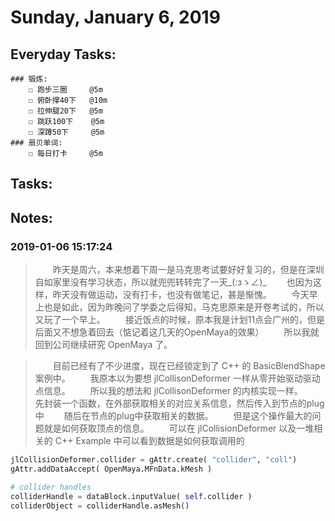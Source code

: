 # Sunday, January 6, 2019

## Everyday Tasks:
    ### 锻炼:
        ☐ 跑步三圈     @5m
        ☐ 俯卧撑40下   @10m
        ☐ 拉伸腿20下   @5m
        ☐ 跳跃100下    @5m
        ☐ 深蹲50下     @5m
    ### 扇贝单词:
        ☐ 每日打卡     @5m

## Tasks:

## Notes:

### 2019-01-06 15:17:24
> &emsp;&emsp;昨天是周六，本来想着下周一是马克思考试要好好复习的，但是在深圳自如家里没有学习状态，所以就兜兜转转完了一天_(:зゝ∠)_
> &emsp;&emsp;也因为这样，昨天没有做运动，没有打卡，也没有做笔记，甚是惭愧。
> &emsp;&emsp;今天早上也是如此，因为昨晚问了学委之后得知，马克思原来是开卷考试的，所以又玩了一个早上。
> &emsp;&emsp;接近饭点的时候，原本我是计划11点会广州的，但是后面又不想急着回去（惦记着这几天的OpenMaya的效果）
> &emsp;&emsp;所以我就回到公司继续研究 OpenMaya 了。

> &emsp;&emsp;目前已经有了不少进度，现在已经锁定到了 C++ 的 BasicBlendShape 案例中。
> &emsp;&emsp;我原本以为要想 jlCollisonDeformer 一样从零开始驱动驱动点信息。
> &emsp;&emsp;所以我的想法和 jlCollisonDeformer 的内核实现一样。
> &emsp;&emsp;先封装一个函数，在外部获取相关的对应关系信息，然后传入到节点的plug中
> &emsp;&emsp;随后在节点的plug中获取相关的数据。
> &emsp;&emsp;但是这个操作最大的问题就是如何获取顶点的信息。
> &emsp;&emsp;可以在 jlCollisionDeformer 以及一堆相关的 C++ Example 中可以看到数据是如何获取调用的
> 
```Python
jlCollisionDeformer.collider = gAttr.create( "collider", "coll")
gAttr.addDataAccept( OpenMaya.MFnData.kMesh )

# collider handles
colliderHandle = dataBlock.inputValue( self.collider )
colliderObject = colliderHandle.asMesh()


```

